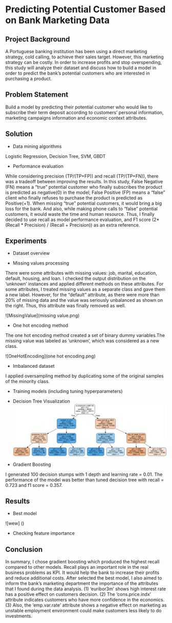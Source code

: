 # Predicting Potential Customer Based on Bank Marketing Data

## Project Background

A Portuguese banking institution has been using a direct marketing strategy, cold calling, to achieve their sales target. However, this marketing strategy can be costly. In order to increase profits and stop overspending, this study will analyze their dataset and discuss how to build a model in order to predict the bank’s potential customers who are interested in purchasing a product. 

## Problem Statement

Build a model by predicting their potential customer who would like to subscribe their term deposit according to customers’ personal information, marketing campaigns information and economic context attributes.

## Solution

- Data mining algorithms

Logistic Regression, Decision Tree, SVM, GBDT

- Performance evaluation

While considering precision (TP/(TP+FP)) and recall (TP/(TP+FN)), there was a tradeoff between improving the results. In this study, False Negative (FN) means a “true” potential customer who finally subscribes the product is predicted as negative(0) in the model; False Positive (FP) means a “false” client who finally refuses to purchase the product is
predicted as Positive(+1). When missing “true” potential customers, it would bring a big loss for the bank. And also, while making phone calls to “false” potential customers, it
would waste the time and human resource. Thus, I finally decided to use recall as model performance evaluation, and F1 score (2*(Recall * Precision) / (Recall + Precision)) as an
extra reference.

## Experiments

- Dataset overview

- Missing values processing

There were some attributes with missing values: job, marital, education, default, housing, and loan. I checked the output distribution on the ‘unknown’ instances and applied different methods on these attributes. For some attributes, I treated missing values as a separate class and gave them a new label. However, for the “default” attribute, as there were more than 20% of missing data and the value was seriously unbalanced as shown on the right. Thus, this attribute was finally removed as well.

![MissingValue](missing value.png)

- One hot encoding method

The one hot encoding method created a set of binary dummy variables.The missing value was labeled as ‘unknown’, which was considered as a new class.

![OneHotEncoding](one hot encoding.png)

- Imbalanced dataset

I applied oversampling method by duplicating some of the original samples of the minority class.

- Training models (including tuning hyperparameters)


- Decision Tree Visualization
![DT](tuned_decisiontree.png)

- Gradient Boosting

I generated 100 decision stumps with 1 depth and learning rate = 0.01. The performance of the model was better than tuned decision tree with recall = 0.723 and f1 score = 0.357.

## Results

- Best model

![wew] ()

- Checking feature importance


## Conclusion

In summary, I chose gradient boosting which produced the highest recall compared to other models. Recall plays an important role in the real business problems as KPI. It
would help the bank to increase their profits and reduce additional costs. After selected the best model, I also aimed to inform the bank’s marketing department the importance
of the attributes that I found during the data analysis. (1) ‘euribor3m’ shows high interest rate has a positive effect on customers decision. (2) The ‘cons.price.indx’ attribute indicates customers who have more confidence in the economics. (3) Also, the ‘emp.var.rate’ attribute shows a negative effect on marketing as unstable employment environment could make customers less likely to do investments.











